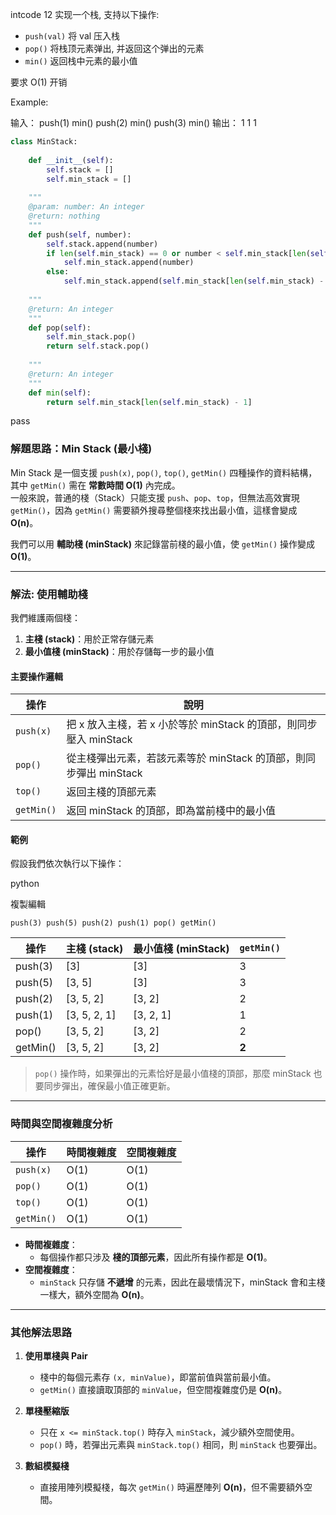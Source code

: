intcode 12
实现一个栈, 支持以下操作:

- `push(val)` 将 val 压入栈
- `pop()` 将栈顶元素弹出, 并返回这个弹出的元素
- `min()` 返回栈中元素的最小值

要求 O(1) 开销

Example:

输入：
push(1)
min()
push(2)
min()
push(3)
min()
输出：
1
1
1

```python
class MinStack:
 
    def __init__(self):
        self.stack = []
        self.min_stack = []
 
    """
    @param: number: An integer
    @return: nothing
    """
    def push(self, number):
        self.stack.append(number)
        if len(self.min_stack) == 0 or number < self.min_stack[len(self.min_stack) - 1]:
            self.min_stack.append(number)
        else:
            self.min_stack.append(self.min_stack[len(self.min_stack) - 1])
 
    """
    @return: An integer
    """
    def pop(self):
        self.min_stack.pop()
        return self.stack.pop()
 
    """
    @return: An integer
    """
    def min(self):
        return self.min_stack[len(self.min_stack) - 1]
```
pass


### **解題思路：Min Stack (最小棧)**

Min Stack 是一個支援 `push(x)`, `pop()`, `top()`, `getMin()` 四種操作的資料結構，其中 `getMin()` 需在 **常數時間 O(1)** 內完成。  
一般來說，普通的棧（Stack）只能支援 `push`、`pop`、`top`，但無法高效實現 `getMin()`，因為 `getMin()` 需要額外搜尋整個棧來找出最小值，這樣會變成 **O(n)**。

我們可以用 **輔助棧 (minStack)** 來記錄當前棧的最小值，使 `getMin()` 操作變成 **O(1)**。

---

### **解法: 使用輔助棧**

我們維護兩個棧：

1. **主棧 (stack)**：用於正常存儲元素
2. **最小值棧 (minStack)**：用於存儲每一步的最小值

#### **主要操作邏輯**

|操作|說明|
|---|---|
|`push(x)`|把 x 放入主棧，若 x 小於等於 minStack 的頂部，則同步壓入 minStack|
|`pop()`|從主棧彈出元素，若該元素等於 minStack 的頂部，則同步彈出 minStack|
|`top()`|返回主棧的頂部元素|
|`getMin()`|返回 minStack 的頂部，即為當前棧中的最小值|

#### **範例**

假設我們依次執行以下操作：

python

複製編輯

`push(3) push(5) push(2) push(1) pop() getMin()`

|操作|主棧 (stack)|最小值棧 (minStack)|`getMin()`|
|---|---|---|---|
|push(3)|[3]|[3]|3|
|push(5)|[3, 5]|[3]|3|
|push(2)|[3, 5, 2]|[3, 2]|2|
|push(1)|[3, 5, 2, 1]|[3, 2, 1]|1|
|pop()|[3, 5, 2]|[3, 2]|2|
|getMin()|[3, 5, 2]|[3, 2]|**2**|

> `pop()` 操作時，如果彈出的元素恰好是最小值棧的頂部，那麼 minStack 也要同步彈出，確保最小值正確更新。

---

### **時間與空間複雜度分析**

|操作|時間複雜度|空間複雜度|
|---|---|---|
|`push(x)`|O(1)|O(1)|
|`pop()`|O(1)|O(1)|
|`top()`|O(1)|O(1)|
|`getMin()`|O(1)|O(1)|

- **時間複雜度**：
    - 每個操作都只涉及 **棧的頂部元素**，因此所有操作都是 **O(1)**。
- **空間複雜度**：
    - `minStack` 只存儲 **不遞增** 的元素，因此在最壞情況下，minStack 會和主棧一樣大，額外空間為 **O(n)**。

---

### **其他解法思路**

1. **使用單棧與 Pair**
    
    - 棧中的每個元素存 `(x, minValue)`，即當前值與當前最小值。
    - `getMin()` 直接讀取頂部的 `minValue`，但空間複雜度仍是 **O(n)**。
2. **單棧壓縮版**
    
    - 只在 `x <= minStack.top()` 時存入 `minStack`，減少額外空間使用。
    - `pop()` 時，若彈出元素與 `minStack.top()` 相同，則 `minStack` 也要彈出。
3. **數組模擬棧**
    
    - 直接用陣列模擬棧，每次 `getMin()` 時遍歷陣列 **O(n)**，但不需要額外空間。